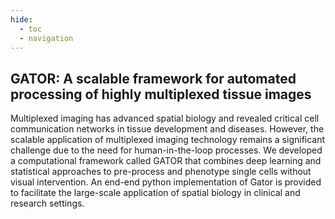 ```yaml
---
hide:
  - toc        
  - navigation
---
```


## GATOR: A scalable framework for automated processing of highly multiplexed tissue images  

Multiplexed imaging has advanced spatial biology and revealed critical cell communication networks in tissue development and diseases. However, the scalable application of multiplexed imaging technology remains a significant challenge due to the need for human-in-the-loop processes. We developed a computational framework called GATOR that combines deep learning and statistical approaches to pre-process and phenotype single cells without visual intervention. An end-end python implementation of Gator is provided to facilitate the large-scale application of spatial biology in clinical and research settings. 

